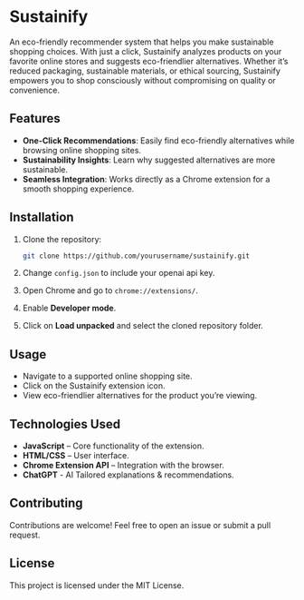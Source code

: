 # Sustainify

An eco-friendly recommender system that helps you make sustainable shopping choices. With just a click, Sustainify analyzes products on your favorite online stores and suggests eco-friendlier alternatives. Whether it’s reduced packaging, sustainable materials, or ethical sourcing, Sustainify empowers you to shop consciously without compromising on quality or convenience.  

## Features

- **One-Click Recommendations**: Easily find eco-friendly alternatives while browsing online shopping sites.  
- **Sustainability Insights**: Learn why suggested alternatives are more sustainable.  
- **Seamless Integration**: Works directly as a Chrome extension for a smooth shopping experience.  

## Installation

1. Clone the repository:

   ```bash
   git clone https://github.com/yourusername/sustainify.git
   ```

2. Change `config.json` to include your openai api key.
3. Open Chrome and go to `chrome://extensions/`.  
4. Enable **Developer mode**.  
5. Click on **Load unpacked** and select the cloned repository folder.  

## Usage

- Navigate to a supported online shopping site.  
- Click on the Sustainify extension icon.  
- View eco-friendlier alternatives for the product you’re viewing.  

## Technologies Used

- **JavaScript** – Core functionality of the extension.  
- **HTML/CSS** – User interface.  
- **Chrome Extension API** – Integration with the browser.  
- **ChatGPT** - AI Tailored explanations & recommendations.

## Contributing

Contributions are welcome! Feel free to open an issue or submit a pull request.  

## License

This project is licensed under the MIT License.  
